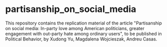 # partisanship_on_social_media
This repository contains the replication material of the article "Partisanship on social media: In-party love among American politicians, greater engagement with out-party hate among ordinary users", to be published in Political Behavior, by Xudong Yu, Magdalena Wojcieszak, Andreu Casas.
